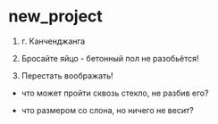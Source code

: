 # new_project

1) г. Канченджанга

2) Бросайте яйцо - бетонный пол не разобьётся!

3) Перестать воображать!

- что может пройти сквозь стекло, не разбив его?

- что размером со слона, но ничего не весит?
